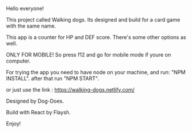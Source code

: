 Hello everyone!

This project called Walking dogs.
Its designed and build for a card game with the same name.

This app is a counter for HP and DEF score.
There's some other options as well.

ONLY FOR MOBILE!
So press f12 and go for mobile mode if youre on computer.

For trying the app you need to have node on your machine,
and run: "NPM INSTALL".
after that run "NPM START".

or just use the link : https://walking-dogs.netlify.com/

Designed by Dog-Does.

Build with React by Flaysh.

Enjoy!
